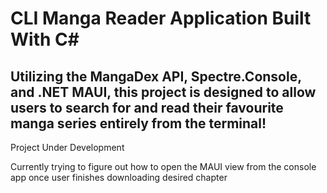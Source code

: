 # CLI Manga Reader Application Built With C# 

## Utilizing the MangaDex API, Spectre.Console, and .NET MAUI, this project is designed to allow users to search for and read their favourite manga series entirely from the terminal!

 Project Under Development

 Currently trying to figure out how to open the MAUI view from the console app once user finishes downloading desired chapter
